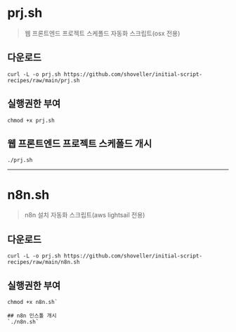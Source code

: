 # prj.sh
> 웹 프론트엔드 프로젝트 스케폴드 자동화 스크립트(osx 전용)

## 다운로드
```shell
curl -L -o prj.sh https://github.com/shoveller/initial-script-recipes/raw/main/prj.sh
```

## 실행권한 부여
```shell
chmod +x prj.sh
```

## 웹 프론트엔드 프로젝트 스케폴드 개시
```shell
./prj.sh
```

---
# n8n.sh
> n8n 설치 자동화 스크립트(aws lightsail 전용)

## 다운로드
`curl -L -o prj.sh https://github.com/shoveller/initial-script-recipes/raw/main/n8n.sh`

## 실행권한 부여
```shell
chmod +x n8n.sh`

## n8n 인스톨 개시
`./n8n.sh`